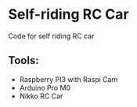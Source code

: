 # Self-riding RC Car

Code for self riding RC car

## Tools:

- Raspberry PI3 with Raspi Cam
- Arduino Pro M0
- Nikko RC Car

